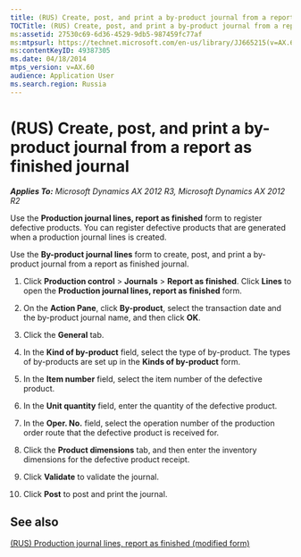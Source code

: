 ```yaml
---
title: (RUS) Create, post, and print a by-product journal from a report as finished journal
TOCTitle: (RUS) Create, post, and print a by-product journal from a report as finished journal
ms:assetid: 27530c69-6d36-4529-9db5-987459fc77af
ms:mtpsurl: https://technet.microsoft.com/en-us/library/JJ665215(v=AX.60)
ms:contentKeyID: 49387305
ms.date: 04/18/2014
mtps_version: v=AX.60
audience: Application User
ms.search.region: Russia
---
```


# (RUS) Create, post, and print a by-product journal from a report as finished journal 


_**Applies To:** Microsoft Dynamics AX 2012 R3, Microsoft Dynamics AX 2012 R2_

Use the **Production journal lines, report as finished** form to register defective products. You can register defective products that are generated when a production journal lines is created.

Use the **By-product journal lines** form to create, post, and print a by-product journal from a report as finished journal.

1.  Click **Production control** \> **Journals** \> **Report as finished**. Click **Lines** to open the **Production journal lines, report as finished** form.

2.  On the **Action Pane**, click **By-product**, select the transaction date and the by-product journal name, and then click **OK**.

3.  Click the **General** tab.

4.  In the **Kind of by-product** field, select the type of by-product. The types of by-products are set up in the **Kinds of by-product** form.

5.  In the **Item number** field, select the item number of the defective product.

6.  In the **Unit quantity** field, enter the quantity of the defective product.

7.  In the **Oper. No.** field, select the operation number of the production order route that the defective product is received for.

8.  Click the **Product dimensions** tab, and then enter the inventory dimensions for the defective product receipt.

9.  Click **Validate** to validate the journal.

10. Click **Post** to post and print the journal.

## See also

[(RUS) Production journal lines, report as finished (modified form)](https://technet.microsoft.com/en-us/library/jj678496\(v=ax.60\))

  


